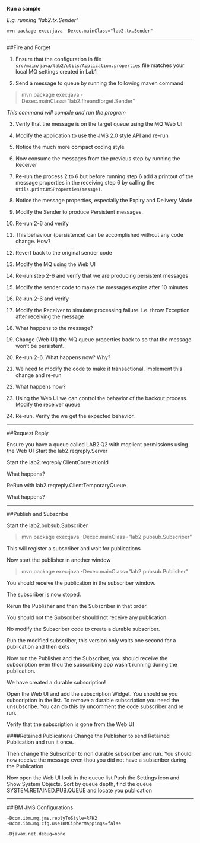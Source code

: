 **Run a sample**

_E.g. running "lab2.tx.Sender"_

`mvn package exec:java -Dexec.mainClass="lab2.tx.Sender"`


***

##Fire and Forget


1. Ensure that the configuration in file `src/main/java/lab2/utils/Application.properties`  file matches your 
local MQ settings created in Lab1

2. Send a message to queue by running the following maven command

>mvn package exec:java -Dexec.mainClass="lab2.fireandforget.Sender"

_This command will compile and run the program_ 

3. Verify that the message is on the target queue using the MQ Web UI

4. Modify the application to use the JMS 2.0 style API and re-run

5. Notice the much more compact coding style

6. Now consume the messages from the previous step by running the Receiver

7. Re-run the process 2 to 6 but before running step 6 add a printout of the message properties in the 
receiving step 6 by calling the `Utils.printJMSProperties(messge)`.

8. Notice the message properties, especially the Expiry and Delivery Mode

9. Modify the Sender to produce Persistent messages.

10. Re-run 2-6 and verify 

11. This behaviour (persistence) can be accomplished without any code change. How?

12. Revert back to the original sender code

13. Modify the MQ using the Web UI 

14. Re-run step 2-6 and verify that we are producing persistent messages

15. Modify the sender code to make the messages expire after 10 minutes

16. Re-run 2-6 and verify

17. Modify the Receiver to simulate processing failure. I.e. throw Exception after receiving the message

18. What happens to the message?

19. Change (Web UI) the MQ queue properties back to so that the message won't be persistent.

20. Re-run 2-6. What happens now? Why?

21. We need to modify the code to make it transactional. Implement this change and re-run

22. What happens now?

23. Using the Web UI we can control the behavior of the backout process. Modify the receiver queue

24. Re-run. Verify the we get the expected behavior. 

 

***
##Request Reply

Ensure you have a queue called LAB2.Q2 with mqclient permissions using the Web UI
Start the lab2.reqreply.Server

Start the lab2.reqreply.ClientCorrelationId

What happens?

ReRun with lab2.reqreply.ClientTemporaryQueue

What happens?



***
##Publish and Subscribe

Start the lab2.pubsub.Subscriber

>mvn package exec:java -Dexec.mainClass="lab2.pubsub.Subscriber"

This will register a subscriber and wait for publications

Now start the publisher in another window 

>mvn package exec:java -Dexec.mainClass="lab2.pubsub.Publisher"

You should receive the publication in the subscriber window. 

The subscriber is now stoped.

Rerun the Publisher and then the Subscriber in that order.

You should not the Subscriber should not receive any publication.

No modify the Subscriber code to create a durable subscriber.

Run the modified subscriber, this version only waits one second for a publication and then exits

Now run the Publisher and the Subscriber, you should receive the subscription even thou the subscribing app wasn't running 
during the publication.

We have created a durable subscription!

Open the Web UI and add the subscription Widget. You should se you subscription in the list.
To remove a durable subscription you need the unsubscribe. You can do this by uncomment the code
subscriber and re run. 

Verify that the subscription is gone from the Web UI


####Retained Publications
Change the Publisher to send Retained Publication and run it once.


Then change the Subscriber to non durable subscriber and run. 
You should now receive the message even thou you did not have a subscriber during the Publication

Now open the Web UI look in the queue list Push the Settings icon and Show System Objects.
Sort by queue depth, find the queue SYSTEM.RETAINED.PUB.QUEUE and locate you publication




***


##IBM JMS Configurations

```
-Dcom.ibm.mq.jms.replyToStyle=RFH2 
-Dcom.ibm.mq.cfg.useIBMCipherMappings=false 
```



```
-Djavax.net.debug=none 
```
